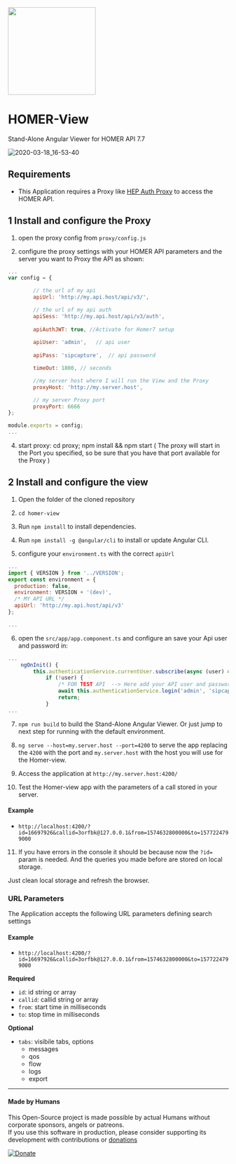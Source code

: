 <img src="https://user-images.githubusercontent.com/1423657/39084356-c723a81e-4574-11e8-963c-d11717789fa3.png" width=200>

# HOMER-View

Stand-Alone Angular Viewer for HOMER API 7.7

![2020-03-18_16-53-40](https://user-images.githubusercontent.com/45398541/76975477-43d15280-693b-11ea-9f3e-e1d1d5c9ca4e.gif)

## Requirements

* This Application requires a Proxy like [HEP Auth Proxy](https://github.com/sipcapture/homer-view/tree/master/proxy) to access the HOMER API.

## 1 Install and configure the Proxy

1. open the proxy config from `proxy/config.js`


2. configure the proxy settings with your HOMER API parameters and the server you want to Proxy the API as shown:

```js
...
var config = {

        // the url of my api
        apiUrl: 'http://my.api.host/api/v3/',

        // the url of my api auth
        apiSess: 'http://my.api.host/api/v3/auth',
        
        apiAuthJWT: true, //Activate for Homer7 setup
       
        apiUser: 'admin',   // api user
       
        apiPass: 'sipcapture',  // api password

        timeOut: 1800, // seconds

        //my server host where I will run the View and the Proxy
        proxyHost: 'http://my.server.host',

        // my server Proxy port
        proxyPort: 6666
};

module.exports = config;
...
```

4. start proxy: cd proxy; npm install && npm start ( The proxy will start in the Port you specified, so be sure that you have that port available for the Proxy )

## 2 Install and configure the view

1. Open the folder of the cloned repository

2. `cd homer-view`

3. Run `npm install` to install dependencies.

4. Run `npm install -g @angular/cli` to install or update Angular CLI.

5. configure your `environment.ts` with the correct `apiUrl`

```js
...
import { VERSION } from '../VERSION';
export const environment = {
  production: false,
  environment: VERSION + '(dev)',
  /* MY API URL */
  apiUrl: 'http://my.api.host/api/v3'
};

...
```

6. open the `src/app/app.component.ts` and configure an save your Api user and password in:

```js
...
    ngOnInit() {
        this.authenticationService.currentUser.subscribe(async (user) => {
            if (!user) {
                /* FOR TEST API  --> Here add your API user and password .logn('user', 'password') */
                await this.authenticationService.login('admin', 'sipcapture').pipe(first()).toPromise();
                return;
            }
...
```

7. `npm run build` to build the Stand-Alone Angular Viewer. Or just jump to next step for running with the default environment.

8. `ng serve --host=my.server.host --port=4200` to serve the app replacing the `4200` with the port and `my.server.host` with the host you will use for the Homer-view. 

9. Access the application at `http://my.server.host:4200/`

10. Test the Homer-view app with the parameters of a call stored in your server.

#### Example
* `http://localhost:4200/?id=16697926&callid=3orfbk@127.0.0.1&from=1574632800000&to=1577224799000`

11. If you have errors in the console it should be because now the `?id=` param is needed. And the queries you made before are stored on local storage.

Just clean local storage and refresh the browser.


### URL Parameters
The Application accepts the following URL parameters defining search settings 

#### Example
* `http://localhost:4200/?id=16697926&callid=3orfbk@127.0.0.1&from=1574632800000&to=1577224799000`

 **Required** 
* `id`: id string or array
* `callid`: callid string or array
* `from`: start time in milliseconds
* `to`: stop time in milliseconds

**Optional**
* `tabs`: visibile tabs, options
  * messages
  * qos
  * flow
  * logs
  * export



-------------

#### Made by Humans
This Open-Source project is made possible by actual Humans without corporate sponsors, angels or patreons.<br>
If you use this software in production, please consider supporting its development with contributions or [donations](https://www.paypal.com/cgi-bin/webscr?cmd=_donations&business=donation%40sipcapture%2eorg&lc=US&item_name=SIPCAPTURE&no_note=0&currency_code=EUR&bn=PP%2dDonationsBF%3abtn_donateCC_LG%2egif%3aNonHostedGuest)

[![Donate](https://www.paypalobjects.com/en_US/i/btn/btn_donateCC_LG.gif)](https://www.paypal.com/cgi-bin/webscr?cmd=_donations&business=donation%40sipcapture%2eorg&lc=US&item_name=SIPCAPTURE&no_note=0&currency_code=EUR&bn=PP%2dDonationsBF%3abtn_donateCC_LG%2egif%3aNonHostedGuest) 

